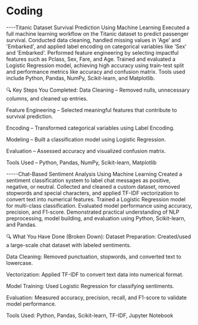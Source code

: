 # Coding 
----Titanic Dataset Survival Prediction Using Machine Learning
Executed a full machine learning workflow on the Titanic dataset to predict passenger survival. Conducted data cleaning, handled missing values in 'Age' and 'Embarked', and applied label encoding on categorical variables like 'Sex' and 'Embarked'. Performed feature engineering by selecting impactful features such as Pclass, Sex, Fare, and Age. Trained and evaluated a Logistic Regression model, achieving high accuracy using train-test split and performance metrics like accuracy and confusion matrix. Tools used include Python, Pandas, NumPy, Scikit-learn, and Matplotlib.

🔍 Key Steps You Completed:
Data Cleaning – Removed nulls, unnecessary columns, and cleaned up entries.

Feature Engineering – Selected meaningful features that contribute to survival prediction.

Encoding – Transformed categorical variables using Label Encoding.

Modeling – Built a classification model using Logistic Regression.

Evaluation – Assessed accuracy and visualized confusion matrix.

Tools Used – Python, Pandas, NumPy, Scikit-learn, Matplotlib

-----Chat-Based Sentiment Analysis Using Machine Learning
Created a sentiment classification system to label chat messages as positive, negative, or neutral. Collected and cleaned a custom dataset, removed stopwords and special characters, and applied TF-IDF vectorization to convert text into numerical features. Trained a Logistic Regression model for multi-class classification. Evaluated model performance using accuracy, precision, and F1-score. Demonstrated practical understanding of NLP preprocessing, model building, and evaluation using Python, Scikit-learn, and Pandas.

🔍 What You Have Done (Broken Down):
Dataset Preparation: Created/used a large-scale chat dataset with labeled sentiments.

Data Cleaning: Removed punctuation, stopwords, and converted text to lowercase.

Vectorization: Applied TF-IDF to convert text data into numerical format.

Model Training: Used Logistic Regression for classifying sentiments.

Evaluation: Measured accuracy, precision, recall, and F1-score to validate model performance.

Tools Used: Python, Pandas, Scikit-learn, TF-IDF, Jupyter Notebook

